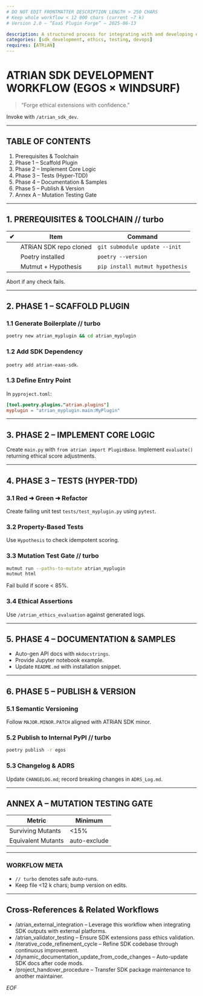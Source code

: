 ```yaml
---
# DO NOT EDIT FRONTMATTER DESCRIPTION LENGTH > 250 CHARS
# Keep whole workflow < 12 000 chars (current ~7 k)
# Version 2.0 – “EaaS Plugin Forge” – 2025-06-13

description: A structured process for integrating with and developing extensions for the ATRiAN Ethics as a Service (EaaS) SDKs
categories: [sdk_development, ethics, testing, devops]
requires: [ATRiAN]
---
```


# ATRIAN SDK DEVELOPMENT WORKFLOW (EGOS × WINDSURF)

> “Forge ethical extensions with confidence.”

Invoke with `/atrian_sdk_dev`.

---
## TABLE OF CONTENTS
1. Prerequisites & Toolchain  
2. Phase 1 – Scaffold Plugin  
3. Phase 2 – Implement Core Logic  
4. Phase 3 – Tests (Hyper-TDD)  
5. Phase 4 – Documentation & Samples  
6. Phase 5 – Publish & Version  
7. Annex A – Mutation Testing Gate  

---
## 1. PREREQUISITES & TOOLCHAIN // turbo
| ✔ | Item | Command |
|---|------|---------|
|   | ATRiAN SDK repo cloned | `git submodule update --init` |
|   | Poetry installed | `poetry --version` |
|   | Mutmut + Hypothesis | `pip install mutmut hypothesis` |

Abort if any check fails.

---
## 2. PHASE 1 – SCAFFOLD PLUGIN
### 1.1 Generate Boilerplate // turbo
```bash
poetry new atrian_myplugin && cd atrian_myplugin
```
### 1.2 Add SDK Dependency
`poetry add atrian-eaas-sdk`.

### 1.3 Define Entry Point
In `pyproject.toml`:
```toml
[tool.poetry.plugins."atrian.plugins"]
myplugin = "atrian_myplugin.main:MyPlugin"
```

---
## 3. PHASE 2 – IMPLEMENT CORE LOGIC
Create `main.py` with `from atrian import PluginBase`.
Implement `evaluate()` returning ethical score adjustments.

---
## 4. PHASE 3 – TESTS (HYPER-TDD)
### 3.1 Red ➜ Green ➜ Refactor
Create failing unit test `tests/test_myplugin.py` using `pytest`.

### 3.2 Property-Based Tests
Use `Hypothesis` to check idempotent scoring.

### 3.3 Mutation Test Gate // turbo
```bash
mutmut run --paths-to-mutate atrian_myplugin
mutmut html
```
Fail build if score < 85%.

### 3.4 Ethical Assertions
Use `/atrian_ethics_evaluation` against generated logs.

---
## 5. PHASE 4 – DOCUMENTATION & SAMPLES
* Auto-gen API docs with `mkdocstrings`.
* Provide Jupyter notebook example.
* Update `README.md` with installation snippet.

---
## 6. PHASE 5 – PUBLISH & VERSION
### 5.1 Semantic Versioning
Follow `MAJOR.MINOR.PATCH` aligned with ATRiAN SDK minor.

### 5.2 Publish to Internal PyPI // turbo
```bash
poetry publish -r egos
```
### 5.3 Changelog & ADRS
Update `CHANGELOG.md`; record breaking changes in `ADRS_Log.md`.

---
## ANNEX A – MUTATION TESTING GATE
| Metric | Minimum |
|--------|---------|
| Surviving Mutants | <15% |
| Equivalent Mutants | auto-exclude |

---
### WORKFLOW META
* `// turbo` denotes safe auto-runs.  
* Keep file <12 k chars; bump version on edits.

---
## Cross-References & Related Workflows

- /atrian_external_integration – Leverage this workflow when integrating SDK outputs with external platforms.
- /atrian_validator_testing – Ensure SDK extensions pass ethics validation.
- /iterative_code_refinement_cycle – Refine SDK codebase through continuous improvement.
- /dynamic_documentation_update_from_code_changes – Auto-update SDK docs after code mods.
- /project_handover_procedure – Transfer SDK package maintenance to another maintainer.

*EOF*